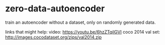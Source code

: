 # zero-data-autoencoder
train an autoencoder without a dataset, only on randomly generated data.


links that might help:
video: https://youtu.be/6hzZTqilGVI
coco 2014 val set: http://images.cocodataset.org/zips/val2014.zip
